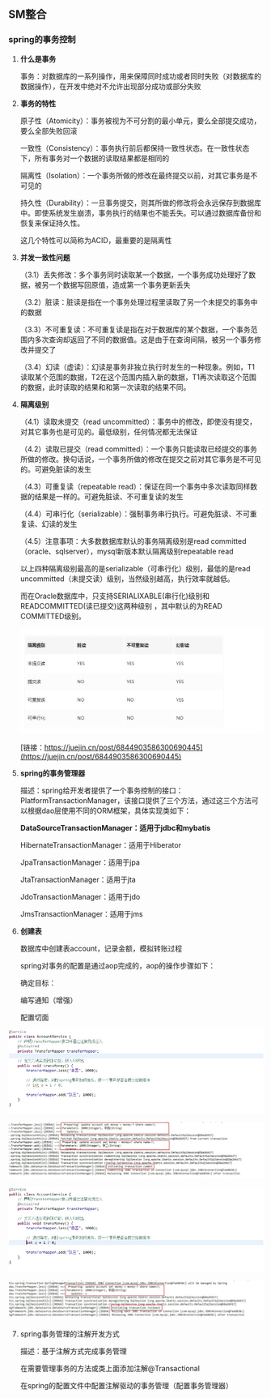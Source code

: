 ## SM整合

### spring的事务控制

1. **什么是事务**

   事务：对数据库的一系列操作，用来保障同时成功或者同时失败（对数据库的数据操作），在开发中绝对不允许出现部分成功或部分失败

2. **事务的特性**

   原子性（Atomicity）：事务被视为不可分割的最小单元，要么全部提交成功，要么全部失败回滚

   一致性（Consistency）：事务执行前后都保持一致性状态。在一致性状态下，所有事务对一个数据的读取结果都是相同的

   隔离性（Isolation）：一个事务所做的修改在最终提交以前，对其它事务是不可见的

   持久性（Durability）：一旦事务提交，则其所做的修改将会永远保存到数据库中。即使系统发生崩溃，事务执行的结果也不能丢失。可以通过数据库备份和恢复来保证持久性。

   这几个特性可以简称为ACID，最重要的是隔离性

3. **并发一致性问题**

   （3.1）丢失修改：多个事务同时读取某一个数据，一个事务成功处理好了数据，被另一个数据写回原值，造成第一个事务更新丢失

   （3.2）脏读：脏读是指在一个事务处理过程里读取了另一个未提交的事务中的数据

   （3.3）不可重复读：不可重复读是指在对于数据库的某个数据，一个事务范围内多次查询却返回了不同的数据值。这是由于在查询间隔，被另一个事务修改并提交了

   （3.4）幻读（虚读）：幻读是事务非独立执行时发生的一种现象。例如，T1 读取某个范围的数据，T2在这个范围内插入新的数据，T1再次读取这个范围的数据，此时读取的结果和和第一次读取的结果不同。

4. **隔离级别**

   （4.1）读取未提交（read uncommitted）：事务中的修改，即使没有提交，对其它事务也是可见的。最低级别，任何情况都无法保证

   （4.2）读取已提交（read committed）：一个事务只能读取已经提交的事务所做的修改。换句话说，一个事务所做的修改在提交之前对其它事务是不可见的。可避免脏读的发生

   （4.3）可重复读（repeatable read）：保证在同一个事务中多次读取同样数据的结果是一样的。可避免脏读、不可重复读的发生

   （4.4）可串行化（serializable）：强制事务串行执行。可避免脏读、不可重复读、幻读的发生

   （4.5）注意事项：大多数数据库默认的事务隔离级别是read committed（oracle、sqlserver），mysql新版本默认隔离级别repeatable read

   以上四种隔离级别最高的是serializable（可串行化）级别，最低的是read uncommitted（未提交读）级别，当然级别越高，执行效率就越低。

   而在Oracle数据库中，只支持SERIALIXABLE(串行化)级别和READCOMMITTED(读已提交)这两种级别 ，其中默认的为READ COMMITTED级别。

   ![](sm%E6%95%B4%E5%90%88/%E9%9A%94%E7%A6%BB%E7%BA%A7%E5%88%AB.jpg)

   [链接：https://juejin.cn/post/6844903586300690445](https://juejin.cn/post/6844903586300690445)

5. **spring的事务管理器**

   描述：spring给开发者提供了一个事务控制的接口：PlatformTransactionManager，该接口提供了三个方法，通过这三个方法可以根据dao层使用不同的ORM框架，具体实现类如下：

   **DataSourceTransactionManager：适用于jdbc和mybatis**

   HibernateTransactionManager：适用于Hiberator

   JpaTransactionManager：适用于jpa

   JtaTransactionManager：适用于jta

   JdoTransactionManager：适用于jdo

   JmsTransactionManager：适用于jms

6. **创建表**

   数据库中创建表account，记录金额，模拟转账过程

   spring对事务的配置是通过aop完成的，aop的操作步骤如下：

   确定目标：

   编写通知（增强）

   配置切面

![](sm%E6%95%B4%E5%90%88/AccountService1.jpg)

![](sm%E6%95%B4%E5%90%88/%E4%BA%8B%E5%8A%A1%E6%8E%A7%E5%88%B6%E6%88%90%E5%8A%9F.jpg)

![](sm%E6%95%B4%E5%90%88/AccountService2.jpg)

![](sm%E6%95%B4%E5%90%88/%E4%BA%8B%E5%8A%A1%E6%8E%A7%E5%88%B6%E5%A4%B1%E8%B4%A5.jpg)

7. spring事务管理的注解开发方式

   描述：基于注解方式完成事务管理

   在需要管理事务的方法或类上面添加注解@Transactional

   在spring的配置文件中配置注解驱动的事务管理（配置事务管理器）